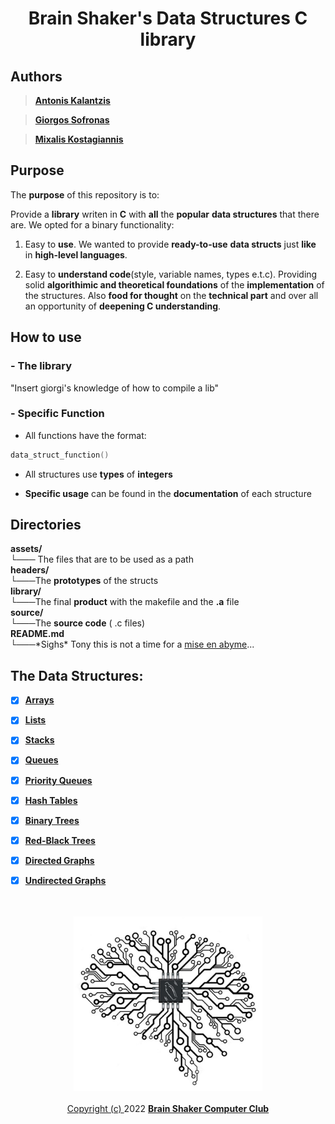 <h1>
    <p align="center">
    <strong>
    Brain Shaker's Data Structures C library
    </strong>
    </p>
</h1>



## **Authors**
> [**Antonis Kalantzis**](https://github.com/tonykalantzis)

> [**Giorgos Sofronas**](https://github.com/giorgossofronas)

> [**Mixalis Kostagiannis**](https://github.com/MikeRaphK)

## **Purpose**
The **purpose** of this repository is to:

 Provide a **library** writen in **C** with **all** the **popular** **data structures** that there are. We opted for a binary functionality:

1. Easy to **use**. We wanted to provide **ready-to-use** **data structs** just **like** in **high-level languages**.

2. Easy to **understand code**(style, variable names, types e.t.c). Providing solid **algorithimic and theoretical foundations** of the **implementation** of the structures. Also **food for thought** on the **technical part** and over all an opportunity of **deepening C understanding**.


## **How to use**
### - **The library**
"Insert giorgi's knowledge of how to compile a lib"

### - **Specific Function**
* All functions have the format:
 ```c
 data_struct_function()
 ```
* All structures use **types** of **integers**

* **Specific usage** can be found in the **documentation** of each structure

## **Directories**

<dl>
  <dt><strong>assets/</strong></dt>
    <dt>└─── The files that are to be used as a path</dd>
  <dt><strong>headers/</strong></dt>
    <dt>└───The <strong>prototypes</strong> of the structs</dd>
  <dt><strong>library/</strong></dt>
    <dt>└───The final <strong>product</strong> with the makefile and the <b>.a</b> file</dd>
  <dt><strong>source/</strong></dt>
    <dt>└───The <strong>source code</strong> ( .c files)</dd>
  <dt><strong>README.md</strong></dt>
    <dt>└───*Sighs* Tony this is not a time for a <a href="https://en.wikipedia.org/wiki/Mise_en_abyme">mise en abyme</a>...</dd>
</dl>

## **The Data Structures:**
- [x] [**Arrays**](source/Arrays/Arrays.c)

- [x] [**Lists**](source/Lists/Lists.c)

- [x] [**Stacks**](source/Stacks/Stacks.c)

- [x] [**Queues**](source/Queues/Queues.c)

- [x] [**Priority Queues**](source/PriorityQueues/PriorityQueues.c)

- [x] [**Hash Tables**](source/HashTables/HashTable.c)

- [x] [**Binary Trees**](source/BinaryTrees/BinaryTrees.c)

- [x] [**Red-Black Trees**](source/RedBlackTrees/RedBlackTrees.c)

- [x] [**Directed Graphs**](source/DirectedGraphs/DirectedGraphs.c)

- [x] [**Undirected Graphs**](source/UndirectedGraphs/UndirectedGraphs.c)

<p align="center">
    <br>
    <br>
    <img src="assets/BrainShaker.jpg" alt="BrainShaker" width="302" />
    <br>
    <br>
    <a href="https://github.com/BrainShakerClub/ADT-library/blob/main/assets/LICENSE">Copyright (c)
    </a>
    2022
    <a href="https://github.com/BrainShakerClub">
        <b>Brain Shaker Computer Club</b>
        <br>
        <br>
    </a>
    
</p>